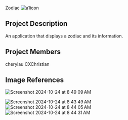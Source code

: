 Zodiac
![a1icon](https://github.com/user-attachments/assets/a8c38b98-5f1d-44f4-9270-0e906ca2707c)


## Project Description
An application that displays a zodiac and its information. 

## Project Members
cherylau
CXChristian

## Image References
![Screenshot 2024-10-24 at 8 49 09 AM](https://github.com/user-attachments/assets/20f95cf3-4ebf-420c-97da-096d299a84ea)


![Screenshot 2024-10-24 at 8 43 49 AM](https://github.com/user-attachments/assets/a512c2ec-08ec-4b85-9838-1340af0fa9f8)
![Screenshot 2024-10-24 at 8 44 05 AM](https://github.com/user-attachments/assets/eb90122b-405d-4960-8800-f5bc837399db)
![Screenshot 2024-10-24 at 8 44 31 AM](https://github.com/user-attachments/assets/1ff67dd5-a305-4711-8348-7f9b3691c3a0)
